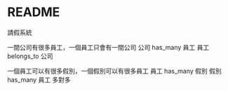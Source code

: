 # README

請假系統

一間公司有很多員工，一個員工只會有一間公司
公司 has_many 員工
員工 belongs_to 公司

一個員工可以有很多假別，一個假別可以有很多員工
員工 has_many 假別
假別 has_many 員工
多對多